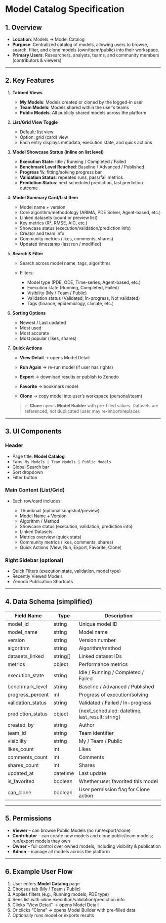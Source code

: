 # Model Catalog Specification

## 1. Overview

* **Location**: Models → Model Catalog
* **Purpose**: Centralized catalog of models, allowing users to browse, search, filter, and clone models (own/team/public) into their workspace.
* **Primary Users**: Researchers, analysts, teams, and community members (contributors & viewers)

---

## 2. Key Features

1. **Tabbed Views**

   * **My Models**: Models created or cloned by the logged-in user
   * **Team Models**: Models shared within the user’s teams
   * **Public Models**: All publicly shared models across the platform

2. **List/Grid View Toggle**

   * Default: list view
   * Option: grid (card) view
   * Each entry displays metadata, execution state, and quick actions

3. **Model Showcase Status (inline on list level)**

   * **Execution State**: Idle / Running / Completed / Failed
   * **Benchmark Level Reached**: Baseline / Advanced / Published
   * **Progress %**: fitting/solving progress bar
   * **Validation Status**: repeated runs, pass/fail metrics
   * **Prediction Status**: next scheduled prediction, last prediction outcome

4. **Model Summary Card/List Item**

   * Model name + version
   * Core algorithm/methodology (ARIMA, PDE Solver, Agent-based, etc.)
   * Linked datasets (count or preview list)
   * Key metrics (R², RMSE, AIC, etc.)
   * Showcase status (execution/validation/prediction info)
   * Creator and team info
   * Community metrics (likes, comments, shares)
   * Updated timestamp (last run / modified)

5. **Search & Filter**

   * Search across model name, tags, algorithms
   * Filters:

     * Model type (PDE, ODE, Time-series, Agent-based, etc.)
     * Execution state (Running, Completed, Failed)
     * Visibility (My / Team / Public)
     * Validation status (Validated, In-progress, Not validated)
     * Tags (finance, epidemiology, climate, etc.)

6. **Sorting Options**

   * Newest / Last updated
   * Most used
   * Most accurate
   * Most popular (likes, shares)

7. **Quick Actions**

   * **View Detail** → opens Model Detail

   * **Run Again** → re-run model (if user has rights)

   * **Export** → download results or publish to Zenodo

   * **Favorite** → bookmark model

   * **Clone** → copy model into user’s workspace (personal/team)

   > ✅ **Clone** opens **Model Builder** with pre-filled values.
   > Datasets are referenced, not duplicated (user may re-import/replace).

---

## 3. UI Components

### Header

* Page title: **Model Catalog**
* Tabs: `My Models | Team Models | Public Models`
* Global Search bar
* Sort dropdown
* Filter button

### Main Content (List/Grid)

* Each row/card includes:

  * Thumbnail (optional snapshot/preview)
  * Model Name + Version
  * Algorithm / Method
  * Showcase status (execution, validation, prediction info)
  * Linked Datasets
  * Metrics overview (quick stats)
  * Community metrics (likes, comments, shares)
  * Quick Actions (View, Run, Export, Favorite, Clone)

### Right Sidebar (optional)

* Quick Filters (execution state, validation, model type)
* Recently Viewed Models
* Zenodo Publication Shortcuts

---

## 4. Data Schema (simplified)

| Field Name         | Type      | Description                                       |
| ------------------ | --------- | ------------------------------------------------- |
| model\_id          | string    | Unique model ID                                   |
| model\_name        | string    | Model name                                        |
| version            | string    | Version number                                    |
| algorithm          | string    | Algorithm/method                                  |
| datasets\_linked   | string\[] | Linked dataset IDs                                |
| metrics            | object    | Performance metrics                               |
| execution\_state   | string    | Idle / Running / Completed / Failed               |
| benchmark\_level   | string    | Baseline / Advanced / Published                   |
| progress\_percent  | int       | Progress of execution/solving                     |
| validation\_status | string    | Validated / Failed / In-progress                  |
| prediction\_status | object    | {next\_scheduled: datetime, last\_result: string} |
| created\_by        | string    | Author                                            |
| team\_id           | string    | Team identifier                                   |
| visibility         | string    | My / Team / Public                                |
| likes\_count       | int       | Likes                                             |
| comments\_count    | int       | Comments                                          |
| shares\_count      | int       | Shares                                            |
| updated\_at        | datetime  | Last update                                       |
| is\_favorited      | boolean   | Whether user favorited this model                 |
| can\_clone         | boolean   | User permission flag for Clone action             |

---

## 5. Permissions

* **Viewer** – can browse Public Models (no run/export/clone)
* **Contributor** – can create new models and clone public/team models; run/export models they own
* **Owner** – full control over owned models, including visibility & publication
* **Admin** – manage all models across the platform

---

## 6. Example User Flow

1. User enters **Model Catalog** page
2. Chooses tab (My / Team / Public)
3. Applies filters (e.g., Running models, PDE type)
4. Sees list with inline execution/validation/prediction info
5. Clicks “View Detail” → opens Model Detail
6. Or clicks “Clone” → opens Model Builder with pre-filled data
7. Optionally runs model or exports results

